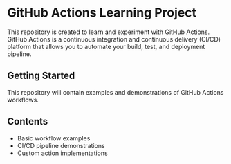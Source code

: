# GitHub Actions Learning Project

This repository is created to learn and experiment with GitHub Actions. GitHub Actions is a continuous integration and continuous delivery (CI/CD) platform that allows you to automate your build, test, and deployment pipeline.

## Getting Started

This repository will contain examples and demonstrations of GitHub Actions workflows.

## Contents

- Basic workflow examples
- CI/CD pipeline demonstrations
- Custom action implementations 